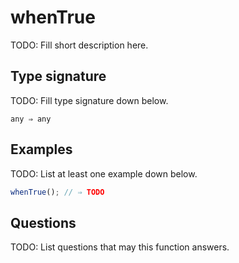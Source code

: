 # whenTrue

TODO: Fill short description here.

## Type signature

TODO: Fill type signature down below.

```
any ⇒ any
```

## Examples

TODO: List at least one example down below.

```javascript
whenTrue(); // ⇒ TODO
```

## Questions

TODO: List questions that may this function answers.
